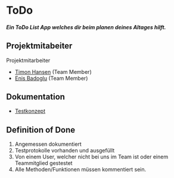 # ToDo
##### Ein ToDo List App welches dir beim planen deines Altages hilft.                                                                   

## Projektmitabeiter

Projektmitarbeiter

* [Timon Hansen](https://github.com/timon3355) (Team Member)
* [Enis Badoglu](https://github.com/badogluEnis) (Team Member)


## Dokumentation

* [Testkonzept](docs/testing.md)


## Definition of Done

1. Angemessen dokumentiert
2. Testprotokolle vorhanden und ausgefüllt
3. Von einem User, welcher nicht bei uns im Team ist oder einem Teammitglied gestestet
4. Alle Methoden/Funktionen müssen kommentiert sein.
